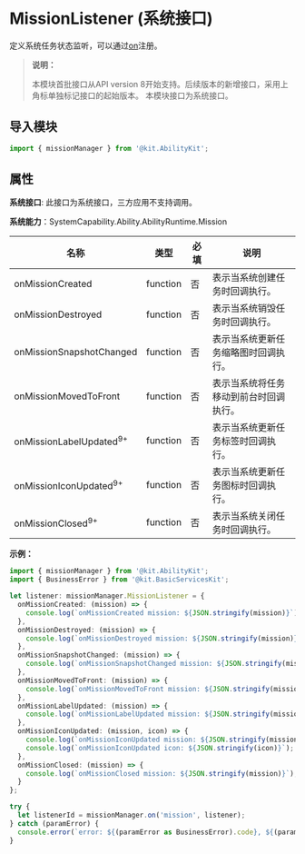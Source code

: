 # MissionListener (系统接口)

定义系统任务状态监听，可以通过[on](js-apis-app-ability-missionManager-sys.md#missionmanageron)注册。

> **说明：**
> 
> 本模块首批接口从API version 8开始支持。后续版本的新增接口，采用上角标单独标记接口的起始版本。
> 本模块接口为系统接口。

## 导入模块

```ts
import { missionManager } from '@kit.AbilityKit';
```

## 属性

**系统接口**: 此接口为系统接口，三方应用不支持调用。

**系统能力**：SystemCapability.Ability.AbilityRuntime.Mission

| 名称        | 类型                 | 必填 | 说明                                                         |
| ----------- | -------- | ---- | ------------------------------------------------------------ |
| onMissionCreated    | function               | 否   | 表示当系统创建任务时回调执行。                                |
| onMissionDestroyed   | function               | 否   | 表示当系统销毁任务时回调执行。 |
| onMissionSnapshotChanged   | function               | 否   | 表示当系统更新任务缩略图时回调执行。 |
| onMissionMovedToFront   | function               | 否   | 表示当系统将任务移动到前台时回调执行。 |
| onMissionLabelUpdated<sup>9+</sup>   | function               | 否   | 表示当系统更新任务标签时回调执行。 |
| onMissionIconUpdated<sup>9+</sup>   | function               | 否   | 表示当系统更新任务图标时回调执行。 |
| onMissionClosed<sup>9+</sup>   | function               | 否   | 表示当系统关闭任务时回调执行。 |

**示例：**
```ts
import { missionManager } from '@kit.AbilityKit';
import { BusinessError } from '@kit.BasicServicesKit';

let listener: missionManager.MissionListener = {
  onMissionCreated: (mission) => {
    console.log(`onMissionCreated mission: ${JSON.stringify(mission)}`);
  },
  onMissionDestroyed: (mission) => {
    console.log(`onMissionDestroyed mission: ${JSON.stringify(mission)}`);
  },
  onMissionSnapshotChanged: (mission) => {
    console.log(`onMissionSnapshotChanged mission: ${JSON.stringify(mission)}`);
  },
  onMissionMovedToFront: (mission) => {
    console.log(`onMissionMovedToFront mission: ${JSON.stringify(mission)}`);
  },
  onMissionLabelUpdated: (mission) => {
    console.log(`onMissionLabelUpdated mission: ${JSON.stringify(mission)}`);
  },
  onMissionIconUpdated: (mission, icon) => {
    console.log(`onMissionIconUpdated mission: ${JSON.stringify(mission)}`);
    console.log(`onMissionIconUpdated icon: ${JSON.stringify(icon)}`);
  },
  onMissionClosed: (mission) => {
    console.log(`onMissionClosed mission: ${JSON.stringify(mission)}`);
  }
};

try {
  let listenerId = missionManager.on('mission', listener);
} catch (paramError) {
  console.error(`error: ${(paramError as BusinessError).code}, ${(paramError as BusinessError).message}`);
}
```